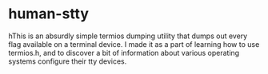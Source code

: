 # human-stty
hThis is an absurdly simple termios dumping utility that dumps out every flag available on a terminal device. I made it as a part of learning how to use termios.h, and to discover a bit of information about various operating systems configure their tty devices.

